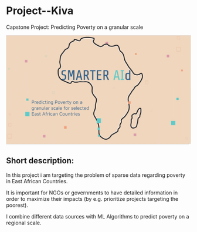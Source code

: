 # Project--Kiva
Capstone Project: Predicting Poverty on a granular scale


![](Pic_readme.png)



## Short description:
In this project i am targeting the problem of sparse data regarding poverty in East African Countries.

It is important for NGOs or governments to have detailed information in order to maximize their impacts (by e.g. prioritize projects targeting the poorest).

I combine different data sources with ML Algorithms to predict poverty on a regional scale. 
